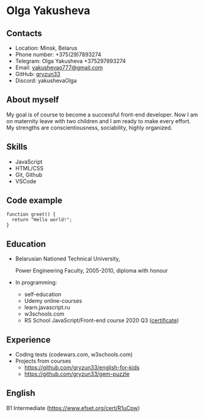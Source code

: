 # Olga Yakusheva

## Contacts
* Location: Minsk, Belarus
* Phone number: +375(29)7893274
* Telegram: Olga Yakusheva +375297893274
* Email: yakushevao777@gmail.com
* GitHub: [gryzun33](https://github.com/gryzun33)
* Discord: yakushevaOlga

## About myself
My goal is of course to become a successful front-end developer. Now I am on maternity leave with two children and I am ready to make every effort. My strengths are conscientiousness, sociability, highly organized.

## Skills
* JavaScript
* HTML/CSS
* Git, Github
* VSCode

## Code example
```
function greet() {
  return "Hello world!";
}
```
## Education

* Belarusian Nationed Technical University,     
    
  Power Engineering Faculty, 2005-2010, diploma with honour

* In programming:
   - self-education
   - Udemy online-courses
   - learn.javascript.ru
   - w3schools.com
   - RS School JavaScript/Front-end course 2020 Q3 ([certificate](https://app.rs.school/certificate/r56htpdu))

 ## Experience 

* Сoding tests (codewars.com, w3schools.com)
* Projects from courses
  - https://github.com/gryzun33/english-for-kids
  - https://github.com/gryzun33/gem-puzzle


## English

B1 Intermediate (https://www.efset.org/cert/R1uCpw)
